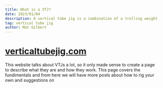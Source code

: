 ```yaml
---
title: What is a VTJ?
date: 2023/01/04
description: A vertical tube jig is a combination of a trolling weight, split rings and a treble or single hook
tag: vertical tube jig
author: Mat Gilbert
---
```


# [verticaltubejig.com](https://www.verticaltubejig.com)

This website talks about VTJs a lot, so it only made sense to create a page to describe what they are and
how they work. This page covers the fundimentals and from here we will have more posts about how to rig your
own and suggestions on